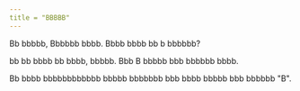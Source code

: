 ```yaml
---
title = "BBBBB"
---
```


Bb bbbbb, Bbbbbb bbbb. Bbbb bbbb bb b bbbbbb? 

bb bb bbbb bb bbbb, bbbbb. Bbb B bbbbb bbb bbbbbb bbbb. 

Bb bbbb bbbbbbbbbbbb bbbbb bbbbbbb bbb bbbb bbbbb bbb bbbbbb "B".